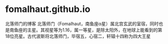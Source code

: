 # fomalhaut.github.io
北落师门的博客
北落师门（Fomalhaut，南鱼座α星）属北宫玄武的室宿，同时也是南鱼座的主星。其视星等为1.16，属一等星，是除太阳外，在地球上能看到的第18位亮星。古代波斯将北落师门，毕宿五，心宿二，轩辕十四称为四大王星
